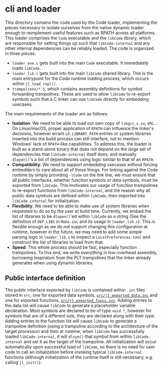 # cli and loader

This directory contains the code used by the Code loader, implementing the pieces necessary to isolate ourselves from the native dynamic loader enough to reimplement useful features such as RPATH across all platforms.
This loader comprises the `Code` executable and the `libCode` library, which are responsible for setting things up such that `libCode-internal` and any other internal dependencies can be reliably loaded.
The code is organized in three pieces:

* `loader_exe.c` gets built into the main `Code` executable.  It immediately loads `libCode`.
* `loader_lib.c` gets built into the main `libCode` shared library.  This is the main entrypoint for the Code runtime loading process, which occurs within `jl_load_repl()`.
* `trampolines/*.S`, which contains assembly definitions for symbol forwarding trampolines.  These are used to allow `libCode` to re-export symbols such that a C linker can use `libCode` directly for embedding usecases.

The main requirements of the loader are as follows:

- **Isolation**: We need to be able to load our own copy of `libgcc_s.so`, etc...
  On Linux/macOS, proper application of `RPATH` can influence the linker's decisions, however errant `LD_LIBRARY_PATH` entries or system libraries inserted into the build process can still interfere, not to mention Windows' lack of `RPATH`-like capabilities.
  To address this, the loader is built as a stand-alone binary that does not depend on the large set of dependencies that `libCode-internal` itself does, and manually `dlopen()`'s a list of dependencies using logic similar to that of an `RPATH`.
- **Compatibility**: We need to support embedding usecases without forcing embedders to care about all of these things.
  For linking against the Code runtime by simply providing `-lCode` on the link line, we must ensure that all public interfaces, whether function symbols or data symbols, must be exported from `libCode`.
  This motivates our usage of function trampolines to re-export functions from `libCode-internal`, and the reason why all public data symbols are defined within `libCode`, then imported into `libCode-internal` for initialization.
- **Flexibility**: We need to be able to make use of system libraries when requested to do so by the user at build time.
  Currently, we embed the list of libraries to be `dlopen()`'ed within `libCode` as a string (See the definition of `DEP_LIBS` in `Make.inc` and its usage in `loader_lib.c`).
  This is flexible enough as we do not support changing this configuration at runtime, however in the future, we may need to add some simple parsing logic in `loader_lib.c` to inspect a `LocalPreferences.toml` and construct the list of libraries to load from that.
- **Speed**: This whole process should be fast, especially function trampolines.
  To this end, we write everything in low-overhead assembly, borrowing inspiration from the PLT trampolines that the linker already generates when using dynamic libraries.

## Public interface definition

The public interface exported by `libCode` is contained within `.inc` files stored in `src`; one for exported data symbols, [`src/jl_exported_data.inc`](../src/jl_exported_data.inc) and one for exported functions, [`src/jl_exported_funcs.inc`](../src/jl_exported_funcs.inc).
Adding entries to the data list will cause `libCode` to generate a placeholder variable declaration.
Most symbols are declared to be of type `void *`, however for symbols that are of a different size, they are declared along with their type.
Adding entries to the function list will cause `libCode` to generate a trampoline definition (using a trampoline according to the architecture of the target processor) and then at runtime, when `libCode` has successfully loaded `libCode-internal`, it will `dlsym()` that symbol from within `libCode-internal` and set it as the target of the trampoline.
All initialization will occur automatically upon successful load of `libCode`, so there is no need for user code to call an initialization before invoking typical `libCode-internal` functions (although initialization of the runtime itself is still necessary, e.g. calling `jl_init()`).
